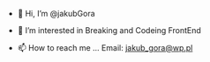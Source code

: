 - 👋 Hi, I’m @jakubGora
- 👀 I’m interested in Breaking and Codeing FrontEnd

- 📫 How to reach me ...
Email: jakub_gora@wp.pl


<!---
jakubGora/jakubGora is a ✨ special ✨ repository because its `README.md` (this file) appears on your GitHub profile.
You can click the Preview link to take a look at your changes.
--->

